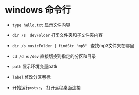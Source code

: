 windows 命令行
===

- `type hello.txt` 显示文件内容
- `dir /s  devFolder` 打印文件夹和子文件夹内容
- `dir /s musicFolder | findStr "mp3" ` 查找mp3文件夹在哪里
- `cd /d e:/dev` 直接切换到指定的分区和目录
- `path` 显示环境变量path
- `label` 修改分区卷标

- 开始运行`mstsc`， 打开远程桌面连接

